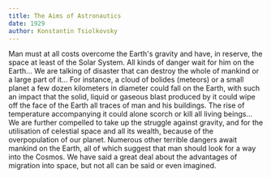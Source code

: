 ```yaml
---
title: The Aims of Astronautics
date: 1929
author: Konstantin Tsiolkovsky
---
```


Man must at all costs overcome the Earth's gravity and have, in reserve, the space at least of the Solar System. All kinds of danger wait for him on the Earth... We are talking of disaster that can destroy the whole of mankind or a large part of it... For instance, a cloud of bolides (meteors) or a small planet a few dozen kilometers in diameter could fall on the Earth, with such an impact that the solid, liquid or gaseous blast produced by it could wipe off the face of the Earth all traces of man and his buildings. The rise of temperature accompanying it could alone scorch or kill all living beings... We are further compelled to take up the struggle against gravity, and for the utilisation of celestial space and all its wealth, because of the overpopulation of our planet. Numerous other terrible dangers await mankind on the Earth, all of which suggest that man should look for a way into the Cosmos. We have said a great deal about the advantages of migration into space, but not all can be said or even imagined.

